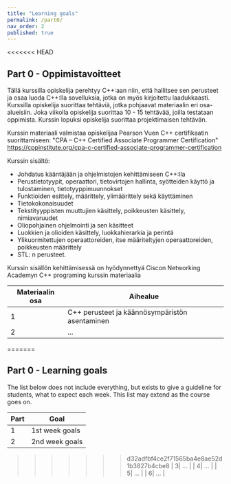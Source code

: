 ```yaml
---
title: "Learning goals"
permalink: /part0/
nav_order: 2
published: true
---
```


<<<<<<< HEAD
## Part 0 - Oppimistavoitteet

Tällä kurssilla opiskelija perehtyy C++:aan niin, että hallitsee sen perusteet ja osaa luoda C++:lla sovelluksia, jotka on myös kirjoitettu laadukkaasti. Kurssilla opiskelija suorittaa tehtäviä, jotka pohjaavat materiaalin eri osa-alueisiin. Joka viikolla opiskelija suorittaa 10 - 15 tehtävää, joilla testataan oppimista. Kurssin lopuksi opiskelija suorittaa projektimaisen tehtävän.

Kurssin materiaali valmistaa opiskelijaa Pearson Vuen C++ certifikaatin suorittamiseen:
"CPA – C++ Certified Associate Programmer Certification" https://cppinstitute.org/cpa-c-certified-associate-programmer-certification

Kurssin sisältö:
* Johdatus kääntäjään ja ohjelmistojen kehittämiseen C++:lla
* Perustietotyypit, operaattori, tietovirtojen hallinta, syötteiden käyttö ja tulostaminen, tietotyyppimuunnokset
* Funktioiden esittely, määrittely, ylimäärittely sekä käyttäminen
* Tietokokonaisuudet
* Tekstityyppisten muuttujien käsittely, poikkeusten käsittely, nimiavaruudet
* Oliopohjainen ohjelmointi ja sen käsitteet
* Luokkien ja olioiden käsittely, luokkahierarkia ja perintä
* Ylikuormitettujen operaattoreiden, itse määriteltyjen operaattoreiden, poikkeusten määrittely
* STL: n perusteet.

Kurssin sisällön kehittämisessä on hyödynnettyä Ciscon Networking Academyn C++ programing kurssin materiaalia


| Materiaalin osa  |      Aihealue  
|----------|-------------|
| 1| C++ perusteet ja käännösympäristön asentaminen |
| 2| ... |
=======
## Part 0 - Learning goals

The list below does not include everything, but exists to give a guideline for students, what to expect each week. This list may extend as the course goes on.

| Part   |      Goal  
|----------|-------------|
| 1| 1st week goals |
| 2| 2nd week goals |
>>>>>>> d32adfbf4ce2f71565ba4e8ae52d1b3827b4cbe8
| 3| ... |
| 4| ... |
| 5| ... |
| 6| ... |
